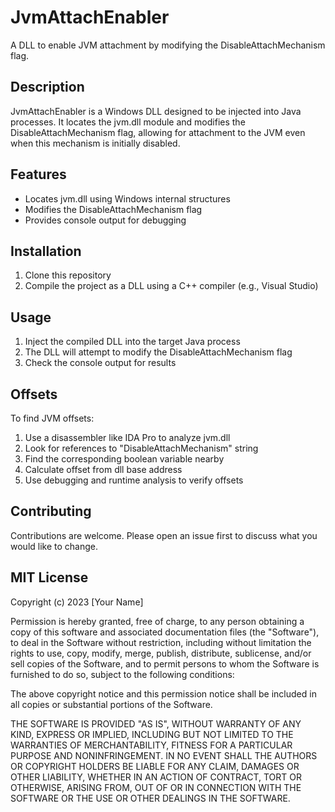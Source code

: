 # JvmAttachEnabler

A DLL to enable JVM attachment by modifying the DisableAttachMechanism flag.

## Description

JvmAttachEnabler is a Windows DLL designed to be injected into Java processes. It locates the jvm.dll module and modifies the DisableAttachMechanism flag, allowing for attachment to the JVM even when this mechanism is initially disabled.

## Features

- Locates jvm.dll using Windows internal structures
- Modifies the DisableAttachMechanism flag
- Provides console output for debugging

## Installation

1. Clone this repository
2. Compile the project as a DLL using a C++ compiler (e.g., Visual Studio)

## Usage

1. Inject the compiled DLL into the target Java process
2. The DLL will attempt to modify the DisableAttachMechanism flag
3. Check the console output for results

## Offsets
To find JVM offsets:
1. Use a disassembler like IDA Pro to analyze jvm.dll
2. Look for references to "DisableAttachMechanism" string
3. Find the corresponding boolean variable nearby
4. Calculate offset from dll base address
5. Use debugging and runtime analysis to verify offsets

## Contributing
Contributions are welcome. Please open an issue first to discuss what you would like to change.

## MIT License

Copyright (c) 2023 [Your Name]

Permission is hereby granted, free of charge, to any person obtaining a copy
of this software and associated documentation files (the "Software"), to deal
in the Software without restriction, including without limitation the rights
to use, copy, modify, merge, publish, distribute, sublicense, and/or sell
copies of the Software, and to permit persons to whom the Software is
furnished to do so, subject to the following conditions:

The above copyright notice and this permission notice shall be included in all
copies or substantial portions of the Software.

THE SOFTWARE IS PROVIDED "AS IS", WITHOUT WARRANTY OF ANY KIND, EXPRESS OR
IMPLIED, INCLUDING BUT NOT LIMITED TO THE WARRANTIES OF MERCHANTABILITY,
FITNESS FOR A PARTICULAR PURPOSE AND NONINFRINGEMENT. IN NO EVENT SHALL THE
AUTHORS OR COPYRIGHT HOLDERS BE LIABLE FOR ANY CLAIM, DAMAGES OR OTHER
LIABILITY, WHETHER IN AN ACTION OF CONTRACT, TORT OR OTHERWISE, ARISING FROM,
OUT OF OR IN CONNECTION WITH THE SOFTWARE OR THE USE OR OTHER DEALINGS IN THE
SOFTWARE.
